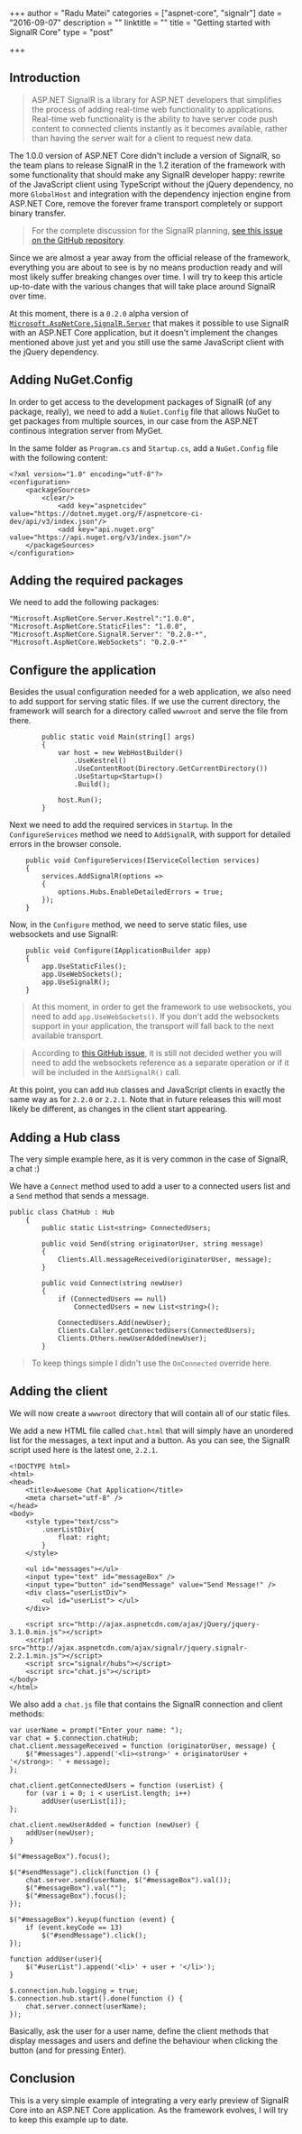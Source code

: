 +++
author = "Radu Matei"
categories = ["aspnet-core", "signalr"]
date = "2016-09-07"
description = ""
linktitle = ""
title = "Getting started with SignalR Core"
type = "post"

+++

Introduction
------------

> ASP.NET SignalR is a library for ASP.NET developers that simplifies the process of adding real-time web functionality to applications. Real-time web functionality is the ability to have server code push content to connected clients instantly as it becomes available, rather than having the server wait for a client to request new data.

The 1.0.0 version of ASP.NET Core didn't include a version of SignalR, so the team plans to release SignalR in the 1.2 iteration of the framework with some functionality that should make any SignalR developer happy: rewrite of the JavaScript client using TypeScript without the jQuery dependency, no more `GlobalHost` and integration with the dependency injection engine from ASP.NET Core, remove the forever frame transport completely or support binary transfer.

> For the complete discussion for the SignalR planning, [see this issue on the GitHub repository](https://github.com/aspnet/SignalR-Server/issues/196).

Since we are almost a year away from the official release of the framework, everything you are about to see is by no means production ready and will most likely suffer breaking changes over time. I will try to keep this article up-to-date with the various changes that will take place around SignalR over time.


At this moment, there is a `0.2.0` alpha version of [`Microsoft.AspNetCore.SignalR.Server`](https://dotnet.myget.org/feed/aspnetcore-dev/package/nuget/Microsoft.AspNetCore.SignalR.Server) that makes it possible to use SignalR with an ASP.NET Core application, but it doesn't implement the changes mentioned above just yet and you still use the same JavaScript client with the jQuery dependency.

Adding NuGet.Config
-------------------

In order to get access to the development packages of SignalR (of any package, really), we need to add a `NuGet.Config` file that allows NuGet to get packages from multiple sources, in our case from the ASP.NET continous integration server from MyGet.

In the same folder as `Program.cs` and `Startup.cs`, add a `NuGet.Config` file with the following content:

```
<?xml version="1.0" encoding="utf-8"?>
<configuration>
    <packageSources>
        <clear/>
            <add key="aspnetcidev" value="https://dotnet.myget.org/F/aspnetcore-ci-dev/api/v3/index.json"/>
            <add key="api.nuget.org" value="https://api.nuget.org/v3/index.json"/>
    </packageSources>
</configuration>
```


Adding the required packages
----------------------------

We need to add the following packages:

```
"Microsoft.AspNetCore.Server.Kestrel":"1.0.0",
"Microsoft.AspNetCore.StaticFiles": "1.0.0",
"Microsoft.AspNetCore.SignalR.Server": "0.2.0-*",
"Microsoft.AspNetCore.WebSockets": "0.2.0-*"
```

Configure the application
-------------------------

Besides the usual configuration needed for a web application, we also need to add support for serving static files. If we use the current directory, the framework will search for a directory called `wwwroot` and serve the file from there.

```
        public static void Main(string[] args)
        {
            var host = new WebHostBuilder()
                .UseKestrel()
                .UseContentRoot(Directory.GetCurrentDirectory())
                .UseStartup<Startup>()
                .Build();

            host.Run();
        }
```

Next we need to add the required services in `Startup`. In the `ConfigureServices` method we need to `AddSignalR`, with support for detailed errors in the browser console.

```
    public void ConfigureServices(IServiceCollection services)
    {
        services.AddSignalR(options => 
        {
            options.Hubs.EnableDetailedErrors = true;
        });
    }
```

Now, in the `Configure` method, we need to serve static files, use websockets and use SignalR:

```
    public void Configure(IApplicationBuilder app)
    {
        app.UseStaticFiles();
        app.UseWebSockets();
        app.UseSignalR();
    }
```

> At this moment, in order to get the framework to use websockets, you need to add `app.UseWebSockets()`. If you don't add the websockets support in your application, the transport will fall back to the next available transport.

> According to [this GitHub issue](https://github.com/aspnet/SignalR-Server/issues/220), it is still not decided wether you will need to add the websockets reference as a separate operation or if it will be included in the `AddSignalR()` call.


At this point, you can add `Hub` classes and JavaScript clients in exactly the same way as for `2.2.0` or `2.2.1`. Note that in future releases this will most likely be different, as changes in the client start appearing.

Adding a Hub class
------------------

The very simple example here, as it is very common in the case of SignalR, a chat :)

We have a `Connect` method used to add a user to a connected users list and a `Send` method that sends a message.


```
public class ChatHub : Hub
    {
        public static List<string> ConnectedUsers;

        public void Send(string originatorUser, string message)
        {
            Clients.All.messageReceived(originatorUser, message);
        }

        public void Connect(string newUser)
        {
            if (ConnectedUsers == null)
                ConnectedUsers = new List<string>();

            ConnectedUsers.Add(newUser);
            Clients.Caller.getConnectedUsers(ConnectedUsers);
            Clients.Others.newUserAdded(newUser);
        }
```

> To keep things simple I didn't use the `OnConnected` override here.


Adding the client
-----------------

We will now create a `wwwroot` directory that will contain all of our static files.

We add a new HTML file called `chat.html` that will simply have an unordered list for the messages, a text input and a button. As you can see, the SignalR script used here is the latest one, `2.2.1`.

```
<!DOCTYPE html>
<html>
<head>
    <title>Awesome Chat Application</title>
	<meta charset="utf-8" />
</head>
<body>
    <style type="text/css">
        .userListDiv{
            float: right;
        }
    </style>

    <ul id="messages"></ul>
    <input type="text" id="messageBox" />
    <input type="button" id="sendMessage" value="Send Message!" />
    <div class="userListDiv">
        <ul id="userList"> </ul>
    </div>

    <script src="http://ajax.aspnetcdn.com/ajax/jQuery/jquery-3.1.0.min.js"></script>
    <script src="http://ajax.aspnetcdn.com/ajax/signalr/jquery.signalr-2.2.1.min.js"></script>
    <script src="signalr/hubs"></script>
    <script src="chat.js"></script>
</body>
</html>
```

We also add a `chat.js` file that contains the SignalR connection and client methods:

```
var userName = prompt("Enter your name: ");
var chat = $.connection.chatHub;
chat.client.messageReceived = function (originatorUser, message) {
    $("#messages").append('<li><strong>' + originatorUser + '</strong>: ' + message);
};

chat.client.getConnectedUsers = function (userList) {
    for (var i = 0; i < userList.length; i++)
        addUser(userList[i]);
};

chat.client.newUserAdded = function (newUser) {
    addUser(newUser);
}

$("#messageBox").focus();

$("#sendMessage").click(function () {
    chat.server.send(userName, $("#messageBox").val());
    $("#messageBox").val("");
    $("#messageBox").focus();
});

$("#messageBox").keyup(function (event) {
    if (event.keyCode == 13)
        $("#sendMessage").click();
});

function addUser(user){
    $("#userList").append('<li>' + user + '</li>');
}

$.connection.hub.logging = true;
$.connection.hub.start().done(function () {
    chat.server.connect(userName);
});
```

Basically, ask the user for a user name, define the client methods that display messages and users and define the behaviour when clicking the button (and for pressing Enter).

Conclusion
----------

This is a very simple example of integrating a very early preview of SignalR Core into an ASP.NET Core application. As the framework evolves, I will try to keep this example up to date.
